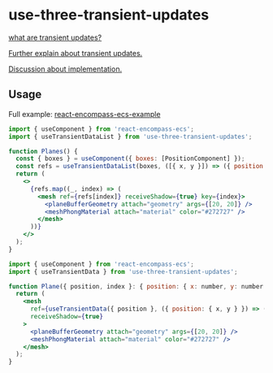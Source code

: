 # use-three-transient-updates

[what are transient updates?](https://github.com/react-spring/zustand#transient-updates-for-often-occuring-state-changes)

[Further explain about transient updates.](https://github.com/drcmda/react-three-fiber/issues/61#issuecomment-504472284)

[Discussion about implementation.](https://github.com/drcmda/react-three-fiber/issues/126)

## Usage

Full example: [react-encompass-ecs-example](https://github.com/linonetwo/react-encompass-ecs-example)

```jsx
import { useComponent } from 'react-encompass-ecs';
import { useTransientDataList } from 'use-three-transient-updates';

function Planes() {
  const { boxes } = useComponent({ boxes: [PositionComponent] });
  const refs = useTransientDataList(boxes, ([{ x, y }]) => ({ position: [x, y, 0] }));
  return (
    <>
      {refs.map((_, index) => (
        <mesh ref={refs[index]} receiveShadow={true} key={index}>
          <planeBufferGeometry attach="geometry" args={[20, 20]} />
          <meshPhongMaterial attach="material" color="#272727" />
        </mesh>
      ))}
    </>
  );
}
```

```jsx
import { useComponent } from 'react-encompass-ecs';
import { useTransientData } from 'use-three-transient-updates';

function Plane({ position, index }: { position: { x: number, y: number }, index: number }) {
  return (
    <mesh
      ref={useTransientData({ position }, ({ position: { x, y } }) => ({ position: [x, y, 0] }))}
      receiveShadow={true}
    >
      <planeBufferGeometry attach="geometry" args={[20, 20]} />
      <meshPhongMaterial attach="material" color="#272727" />
    </mesh>
  );
}
```
